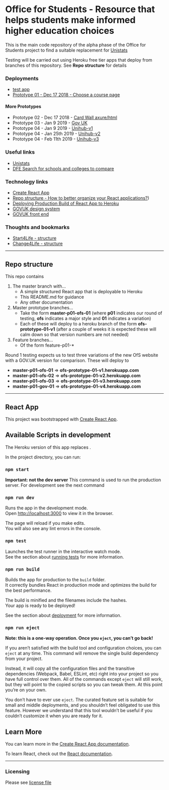 # Office for Students - Resource that helps students make informed higher education choices

This is the main code repository of the alpha phase of the Office for Students project to find a suitable replacement for [Unistats](https://unistats.ac.uk/)

Testing will be carried out using Heroku free tier apps that deploy from branches of this repository. See **Repo structure** for details

### Deployments
- [test app](http://ofs-prototype-test.herokuapp.com/)
- [Prototype 01 - Dec 17 2018 - Choose a course page](http://ofs-prototype-01.herokuapp.com/)

#### More Prototypes
- Prototype 02 - Dec 17 2018 - [Card Wall axure/html](https://github.com/office-for-students/alpha-prototypes-axure/tree/develop/axure-prototypes/lab1-17th-dec)
- Prototype 03 - Jan 9 2019 - [Gov UK](https://github.com/office-for-students/alpha-prototypes-axure/tree/develop/axure-prototypes/lab2-9th-Jan)
- Prototype 04 - Jan 9 2019 - [Unihub-v1](https://github.com/office-for-students/alpha-prototypes-axure/tree/develop/axure-prototypes/lab2-9th-Jan)
- Prototype 04 - Jan 25th 2019 - [Unihub-v2](https://github.com/office-for-students/alpha-prototypes-axure/tree/develop/axure-prototypes/lab3-25th-Jan)
- Prototype 04 - Feb 11th 2019 - [Unihub-v3](https://github.com/office-for-students/alpha-prototypes-axure/tree/develop/axure-prototypes/lab4-11th-Feb)

### Useful links
- [Unistats](https://unistats.ac.uk/)
- [DFE Search for schools and colleges to compare](https://www.compare-school-performance.service.gov.uk/)


### Technology links
- [Create React App](https://github.com/facebook/create-react-app)
- [Repo structure - How to better organize your React applications?](https://medium.com/@alexmngn/how-to-better-organize-your-react-applications-2fd3ea1920f1))
- [Deploying Production Build of React App to Heroku](https://medium.com/quick-code/deploying-production-build-of-react-app-to-heroku-2548d8bf6936)
- [GOVUK design system](https://design-system.service.gov.uk/)
- [GOVUK front end](https://github.com/alphagov/govuk-frontend)


### Thoughts and bookmarks
- [Start4Life - structure](https://www.nhs.uk/start4life)
- [Change4Life - structure](https://change4life.service.nhs.uk/change4life)


------------------------------

## Repo structure

This repo contains
1. The master branch with...
    * A simple structured React app that is deployable to Heroku
    * This README.md for guidance
    * Any other documentation
2. Master prototype branches...
    * Take the form **master-p01-ofs-01** (where **p01** indicates our round of testing, **ofs** indicates a major style and **01** indicates a variation)
    * Each of these will deploy to a heroku branch of the form **ofs-prototype-01-v1** (after a couple of weeks it is expected these will calm down so that version numbers are not needed)
3. Feature branches...
    * Of the form feature-p01-*

Round 1 testing expects us to test three variations of the new OfS website with a GOV.UK version for comparison. These will deploy to
* **master-p01-ofs-01** => **ofs-prototype-01-v1.herokuapp.com**
* **master-p01-ofs-02** => **ofs-prototype-01-v2.herokuapp.com**
* **master-p01-ofs-03** => **ofs-prototype-01-v3.herokuapp.com**
* **master-p01-gov-01** => **ofs-prototype-01-v4.herokuapp.com**

------------------------------

## React App

This project was bootstrapped with [Create React App](https://github.com/facebook/create-react-app).

## Available Scripts in development

The Heroku version of this app replaces . 

In the project directory, you can run:

### `npm start`

**Important: not the dev server**
This command is used to run the production server. For development see the next command

### `npm run dev`

Runs the app in the development mode.<br>
Open [http://localhost:3000](http://localhost:3000) to view it in the browser.

The page will reload if you make edits.<br>
You will also see any lint errors in the console.

### `npm test`

Launches the test runner in the interactive watch mode.<br>
See the section about [running tests](https://facebook.github.io/create-react-app/docs/running-tests) for more information.

### `npm run build`

Builds the app for production to the `build` folder.<br>
It correctly bundles React in production mode and optimizes the build for the best performance.

The build is minified and the filenames include the hashes.<br>
Your app is ready to be deployed!

See the section about [deployment](https://facebook.github.io/create-react-app/docs/deployment) for more information.

### `npm run eject`

**Note: this is a one-way operation. Once you `eject`, you can’t go back!**

If you aren’t satisfied with the build tool and configuration choices, you can `eject` at any time. This command will remove the single build dependency from your project.

Instead, it will copy all the configuration files and the transitive dependencies (Webpack, Babel, ESLint, etc) right into your project so you have full control over them. All of the commands except `eject` will still work, but they will point to the copied scripts so you can tweak them. At this point you’re on your own.

You don’t have to ever use `eject`. The curated feature set is suitable for small and middle deployments, and you shouldn’t feel obligated to use this feature. However we understand that this tool wouldn’t be useful if you couldn’t customize it when you are ready for it.

## Learn More

You can learn more in the [Create React App documentation](https://facebook.github.io/create-react-app/docs/getting-started).

To learn React, check out the [React documentation](https://reactjs.org/).

------------------------------

### Licensing

Please see [license file](/LICENSE)

